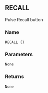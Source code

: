 ## RECALL

Pulse Recall button


### Name

`RECALL ()`


### Parameters

`None`


### Returns

`None`